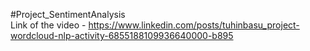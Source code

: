#Project_SentimentAnalysis<br>
Link of the video - https://www.linkedin.com/posts/tuhinbasu_project-wordcloud-nlp-activity-6855188109936640000-b895
